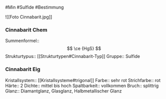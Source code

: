 #Min #Sulfide #Bestimmung 

![[Foto Cinnabarit.jpg]]

### Cinnabarit Chem

Summenformel:: $$ \ce {HgS} $$
Strukturtypus:: [[Strukturtypen#Cinnabarit-Typ]]
Gruppe:: Sulfide
<!--ID: 1705934303500-->


### Cinnabarit Eig

Kristallsystem:: [[Kristallsysteme#trigonal]]
Farbe:: sehr rot
Strichfarbe:: rot
Härte:: 2
Dichte:: mittel bis hoch
Spaltbarkeit:: vollkommen
Bruch:: splittrig
Glanz:: Diamantglanz, Glasglanz, Halbmetallischer Glanz
<!--ID: 1705934303505-->




